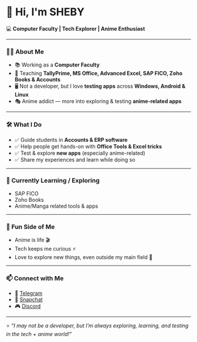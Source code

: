 # 👋 Hi, I'm SHEBY  

💻 **Computer Faculty | Tech Explorer | Anime Enthusiast**  

---

### 👨‍🏫 About Me  
- 📚 Working as a **Computer Faculty**  
- 🧾 Teaching **TallyPrime, MS Office, Advanced Excel, SAP FICO, Zoho Books & Accounts**  
- 🖥️ Not a developer, but I love **testing apps** across **Windows, Android & Linux**  
- 🎭 Anime addict — more into exploring & testing **anime-related apps**  

---

### 🛠️ What I Do  
- ✅ Guide students in **Accounts & ERP software**  
- ✅ Help people get hands-on with **Office Tools & Excel tricks**  
- ✅ Test & explore **new apps** (especially anime-related)  
- ✅ Share my experiences and learn while doing so  

---

### 🌱 Currently Learning / Exploring  
- SAP FICO  
- Zoho Books  
- Anime/Manga related tools & apps  

---

### 🎌 Fun Side of Me  
- Anime is life 🎬  
- Tech keeps me curious ⚡  
- Love to explore new things, even outside my main field 🚀  

---

### 📫 Connect with Me  
- 📱 [Telegram](https://t.me/ASheby)  
- 👻 [Snapchat](https://www.snapchat.com/add/a.sheby)  
- 🎮 [Discord](https://discord.com/users/612532963938271232)  

---

⭐ _“I may not be a developer, but I’m always exploring, learning, and testing in the tech + anime world!”_